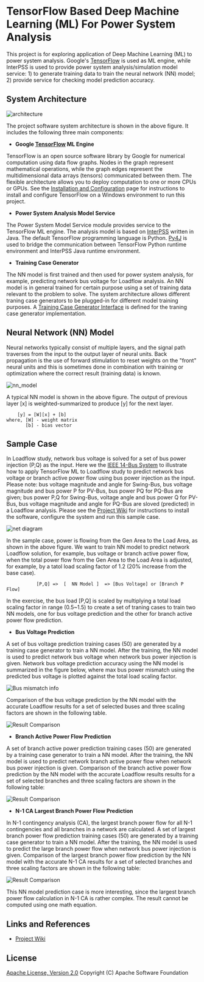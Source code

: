 # TensorFlow Based Deep Machine Learning (ML) For Power System Analysis

This project is for exploring application of Deep Machine Learning (ML) to power system analysis. Google's [TensorFlow](https://www.tensorflow.org/) is used as ML engine, while InterPSS is used to provide power system analysis/simulation model service: 1) to generate training data to train the neural network (NN) model; 2) provide service for checking model prediction accuracy. 

## System Architecture

![architecture](https://github.com/interpss/DeepMachineLearning/blob/master/ipss.dml/doc/image/dmp_architecture.png)

The project software system architecture is shown in the above figure. It includes the following three main components:

* **Google [TensorFlow](https://www.tensorflow.org/) ML Engine**

TensorFlow is an open source software library by Google for numerical computation using data flow graphs. Nodes in the graph represent mathematical operations, while the graph edges represent the multidimensional data arrays (tensors) communicated between them. The flexible architecture allows you to deploy computation to one or more CPUs or GPUs. See the [Installation and Configuration](https://github.com/interpss/DeepMachineLearning/wiki/Runtime-Env-Setup#installation-and-configuration) page for instructions to install and configure TensorFlow on a Windows environment to run this project.   

* **Power System Analysis Model Service**

The Power System Model Service module provides service to the TensorFlow ML engine. The analysis model is based on [InterPSS](www.interpss.org) written in Java. The default TensorFlow programming language is Python. [Py4J](https://www.py4j.org/) is used to bridge the communication between TensorFlow Python runtime environment and InterPSS Java runtime environment. 

* **Training Case Generator**

The NN model is first trained and then used for power system analysis, for example, predicting network bus voltage for Loadflow analysis. An NN model is in general trained for certain purpose using a set of training data relevant to the problem to solve. The system architecture allows different traning case generators to be plugged-in for different model training purposes. A  [Training Case Generator Interface](https://github.com/interpss/DeepMachineLearning/blob/master/ipss.dml/src/org/interpss/service/train_data/ITrainCaseBuilder.java) is defined for the traning case generator implementation.    


## Neural Network (NN) Model

Neural networks typically consist of multiple layers, and the signal path traverses from the input to the output layer of neural units. Back propagation is the use of forward stimulation to reset weights on the "front" neural units and this is sometimes done in combination with training or optimization where the correct result (training data) is known.

![nn_model](https://github.com/interpss/DeepMachineLearning/blob/master/ipss.dml/doc/image/dmp_nn_layer.png)

A typical NN model is shown in the above figure. The output of previous layer [x] is weighted-summarized to produce [y] for the next layer.  


```      
    [y] = [W][x] + [b]
where, [W] - weight matrix
       [b] - bias vector
```

## Sample Case

In Loadflow study, network bus voltage is solved for a set of bus power injection (P,Q) as the input. Here we the [IEEE 14-Bus System](https://github.com/interpss/DeepMachineLearning/blob/master/ipss.dml/doc/image/IEEE14Bus.jpg) to illustrate how to apply TensorFlow ML to Loadflow study to predict network bus voltage or branch active power flow using bus power injection as the input. Please note: bus voltage magnitude and angle for Swing-Bus, bus voltage magnitude and bus power P for PV-Bus, bus power PQ for PQ-Bus are given; bus power P,Q for Swing-Bus, voltage angle and bus power Q for PV-Bus, bus voltage magnitude and angle for PQ-Bus are sloved (predicted) in a Loadflow analysis. Please see the [Project Wiki](https://github.com/interpss/DeepMachineLearning/wiki/Runtime-Env-Setup) for instructions to install the software, configure the system and run this sample case. 

![net diagram](https://github.com/interpss/DeepMachineLearning/blob/master/ipss.dml/doc/image/IEEE14Bus_small.jpg)

In the sample case, power is flowing from the Gen Area to the Load Area, as shown in the above figure. We want to train NN model to predict network Loadflow solution, for example, bus voltage or branch active power flow, when the total power flow from the Gen Area to the Load Area is adjusted, for example, by a tatol load scaling factor of 1.2 (20% increase from the base case).

```      
           [P,Q] =>  [  NN Model ]  => [Bus Voltage] or [Branch P Flow]
```

In the exercise, the bus load [P,Q] is scaled by multiplying a total load scaling factor in range (0.5~1.5) to create a set of traning cases to train two NN models, one for bus voltage prediction and the other for branch active power flow prediction. 

* **Bus Voltage Prediction**

A set of bus voltage prediction training cases (50) are generated by a training case generator to train a NN model. After the training, the NN model is used to predict network bus voltage when network bus power injection is given. Network bus voltage prediction accuracy using the NN model is summarized in the figure below, where max bus power mismatch using the predicted bus voltage is plotted against the total load scaling factor.

![Bus mismatch info](https://github.com/interpss/DeepMachineLearning/blob/master/ipss.dml/doc/image/dmp_busmismatch.png)

Comparison of the bus voltage prediction by the NN model with the accurate Loadflow results for a set of selected buses and three scaling factors are shown in the following table.     

![Result Comparison](https://github.com/interpss/DeepMachineLearning/blob/master/ipss.dml/doc/image/dmp_busresult.png)


* **Branch Active Power Flow Prediction**

A set of branch active power prediction training cases (50) are generated by a training case generator to train a NN model. After the training, the NN model is used to predict network branch active power flow when network bus power injection is given. Comparison of the branch active power flow prediction by the NN model with the accurate Loadflow results results for a set of selected branches and three scaling factors are shown in the following table:

![Result Comparison](https://github.com/interpss/DeepMachineLearning/blob/master/ipss.dml/doc/image/dmp_branchresult.png)

* **N-1 CA Largest Branch Power Flow Prediction**

In N-1 contingency analysis (CA), the largest branch power flow for all N-1 contingencies and all branches in a network are calculated. A set of largest branch power flow prediction training cases (50) are generated by a training case generator to train a NN model. After the training, the NN model is used to predict the large branch power flow when network bus power injection is given. Comparison of the largest branch power flow prediction by the NN model with the accurate N-1 CA results for a set of selected branches and three scaling factors are shown in the following table:

![Result Comparison](https://github.com/interpss/DeepMachineLearning/blob/master/ipss.dml/doc/image/dmp_MaxCABranchresult.png)

This NN model prediction case is more interesting, since the largest branch power flow calculation in N-1 CA is rather complex. The result cannot be computed using one math equation. 

## Links and References

* [Project Wiki](https://github.com/interpss/DeepMachineLearning/wiki)

## License

[Apache License, Version 2.0](http://www.apache.org/licenses/LICENSE-2.0.html) Copyright (C) Apache Software Foundation

